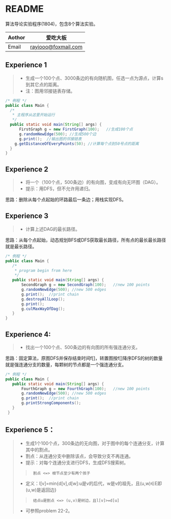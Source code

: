 # README
算法导论实验程序(1804)，包含8个算法实验。

|Aothor|爱吃大板|
|---|---|
|Email|rayiooo@foxmail.com|

## Experience 1

> * 生成一个100个点、3000条边的有向随机图，任选一点为源点，计算s到其它点的距离。
> * 注：图用邻接链表存储。
 
```Java
/* 例程 */
public class Main {
  /*
   * 主程序从这里开始运行
   */
  public static void main(String[] args) {
	  FirstGraph g = new FirstGraph(100);	//生成100个点
	  g.randomNewEdge(500); //生成500个边
	  g.print();  //输出图的邻接链表
  	g.getDistanceOfEveryPoints(50); //计算每个点到50号点的距离
  }
}
 ```
 
## Experience 2
> * 将一个（100个点，500条边）的有向图，变成有向无环图（DAG）。
> * 提示：用DFS，但不允许用递归。

思路：删除从每个点起始的环路最后一条边；用栈实现DFS。
 
## Experience 3
> * 计算上述DAG的最长路径。

思路：从每个点起始，动态规划BFS或DFS获取最长路径，所有点的最长最长路径就是最长路径。
 
 ```Java
 /* 例程 */
 public class Main {
	/*
	 * program begin from here
	 */
	public static void main(String[] args) {
		SecondGraph g = new SecondGraph(100);	//new 100 points
		g.randomNewEdge(500); //new 500 edges
		g.print();  //print chain
		g.destroyAllLoop();
		g.print();
		g.culMaxWayOfDag();
	}
 }
 ```
 
## Experience 4:
> * 找出一个100个点、500条边的有向图的所有强连通分支。

思路：固定算法，原图DFS并保存结束时间f[]，转置图按f[]降序DFS的树的数量就是强连通分支的数量，每颗树的节点都是一个强连通分支。
 
 ```Java
 /* 例程 */
 public class Main {
	public static void main(String[] args) {
		FourthGraph g = new FourthGraph(100);	//new 100 points
		g.randomNewEdge(500); //new 500 edges
		g.print();  //print chain
		g.printStrongComponents();
	}
  }
 ```
 
## Experience 5：
>* 生成1个100个点，300条边的无向图，对于图中的每个连通分支，计算其中的割点。
>* 割点：从连通分支中删除该点，会导致分支不再连通。
>* 提示：对每个连通分支进行DFS，生成DFS搜索树。
>>		割点 <=> 根节点至少有两个孩子
>* 定义：l[v]=min{d[v],d[w]:u是v的后代，w是v的祖先，且(u,w)∈E即(u,w)是返回边}
>>		结点u是割点 <=> (u,v)是树边，且l[v]>=d[u]
>* 可参照problem 22-2。
